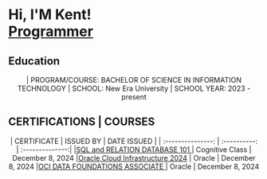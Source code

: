 <h1>Hi, I'M Kent! <br/><a href="https://github.com/Kent0701/Kyle-Bennett-Laud"https:>Programmer</a></h1>


## Education
<div align= "center">
| PROGRAM/COURSE: BACHELOR OF SCIENCE IN INFORMATION TECHNOLOGY
| SCHOOL: New Era University 
| SCHOOL YEAR: 2023 - present
</div>

## CERTIFICATIONS | COURSES
<div align = "center">
  | CERTIFICATE | ISSUED BY | DATE ISSUED |
  | :---------------: | :----------: | :--------------:|
  |<a href= "https://courses.cognitiveclass.ai/certificates/3f3265390a784461a5b4ef060a13c69f">SQL and RELATION DATABASE 101 </a> | Cognitive Class | December 8, 2024
  |<a href="https://catalog-education.oracle.com/ords/certview/sharebadge?id=14144256C18B28C974347BFDD0FB1EBFC4A22CF008532DA911C6E8995BB31EB4&fbclid=IwY2xjawHLqoJleHRuA2FlbQIxMQABHYKuXfc5eFeG5AVLgXsdhP5kb75LlIw-_oVEOE6-1bHWc1ecoHn7fM7b-A_aem_gngO3xDLdktlAU5hP3OY9w">Oracle Cloud Infrastructure 2024</a> | Oracle | December 8, 2024
  |<a href="https://catalog-education.oracle.com/ords/certview/sharebadge?id=14144256C18B28C974347BFDD0FB1EBFC4A22CF008532DA911C6E8995BB31EB4&fbclid=IwY2xjawHLqoJleHRuA2FlbQIxMQABHYKuXfc5eFeG5AVLgXsdhP5kb75LlIw-_oVEOE6-1bHWc1ecoHn7fM7b-A_aem_gngO3xDLdktlAU5hP3OY9w">OCI DATA FOUNDATIONS ASSOCIATE </a> | Oracle | December 8, 2024
</div>
